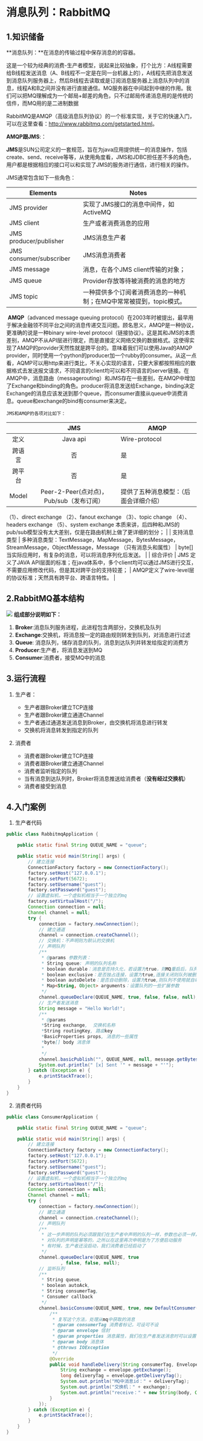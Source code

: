 # 消息队列：RabbitMQ

## 1.知识储备

**消息队列：**在消息的传输过程中保存消息的的容器。

这是一个较为经典的消费-生产者模型，说起来比较抽象，打个比方：A线程需要给B线程发送消息（A、B线程不一定是在同一台机器上的），A线程先把消息发送到消息队列服务器上，然后B线程去读取或是订阅消息服务器上消息队列中的消息，线程A和B之间并没有进行直接通信。MQ服务器在中间起到中继的作用。我们可以把MQ理解成为一个邮局+邮差的角色，只不过邮局传递消息用的是传统的信件，而MQ用的是二进制数据

RabbitMQ是AMQP（高级消息队列协议）的一个标准实现，关于它的快速入门，可以在这里查看：<http://www.rabbitmq.com/getstarted.html>。

**AMQP跟JMS**:：

​	**JMS**是SUN公司定义的一套规范，旨在为java应用提供统一的消息操作，包括create、send、receive等等，从使用角度看，JMS和JDBC担任差不多的角色，用户都是根据相应的接口可以和实现了JMS的服务进行通信，进行相关的操作。

 JMS通常包含如下一些角色：

| **Elements**            | **Notes**                                                    |
| ----------------------- | ------------------------------------------------------------ |
| JMS provider            | 实现了JMS接口的消息中间件，如ActiveMQ                        |
| JMS client              | 生产或者消费消息的应用                                       |
| JMS producer/publisher  | JMS消息生产者                                                |
| JMS consumer/subscriber | JMS消息消费者                                                |
| JMS message             | 消息，在各个JMS client传输的对象；                           |
| JMS queue               | Provider存放等待被消费的消息的地方                           |
| JMS topic               | 一种提供多个订阅者消费消息的一种机制；在MQ中常常被提到，topic模式。 |

​	**AMQP**（advanced message queuing protocol）在2003年时被提出，最早用于解决金融领不同平台之间的消息传递交互问题。顾名思义，AMQP是一种协议，更准确的说是一种binary wire-level protocol（链接协议）。这是其和JMS的本质差别，AMQP不从API层进行限定，而是直接定义网络交换的数据格式。这使得实现了AMQP的provider天然性就是跨平台的。意味着我们可以使用Java的AMQP provider，同时使用一个python的producer加一个rubby的consumer。从这一点看，AQMP可以用http来进行类比，不关心实现的语言，只要大家都按照相应的数据格式去发送报文请求，不同语言的client均可以和不同语言的server链接。在AMQP中，消息路由（messagerouting）和JMS存在一些差别，在AMQP中增加了Exchange和binding的角色。producer将消息发送给Exchange，binding决定Exchange的消息应该发送到那个queue，而consumer直接从queue中消费消息。queue和exchange的bind有consumer来决定。

 	JMS和AMQP的各项对比如下：

|              |                             JMS                              | AMQP                                                         |
| :----------: | :----------------------------------------------------------: | ------------------------------------------------------------ |
|     定义     |                           Java api                           | Wire-protocol                                                |
|    跨语言    |                              否                              | 是                                                           |
|    跨平台    |                              否                              | 是                                                           |
|    Model     |           Peer-2-Peer(点对点)，Pub/sub（发布订阅）           | 提供了五种消息模型：（后面会详细介绍）
（1）、direct exchange
（2）、fanout exchange
（3）、topic change
（4）、headers exchange
（5）、system exchange
本质来讲，后四种和JMS的pub/sub模型没有太大差别，仅是在路由机制上做了更详细的划分； |
| 支持消息类型 | 多种消息类型：TextMessage，MapMessage，BytesMessage，StreamMessage，ObjectMessage，Message （只有消息头和属性） | byte[]当实际应用时，有复杂的消息，可以将消息序列化后发送。   |
|   综合评价   | JMS 定义了JAVA API层面的标准；在java体系中，多个client均可以通过JMS进行交互，不需要应用修改代码，但是其对跨平台的支持较差； | AMQP定义了wire-level层的协议标准；天然具有跨平台、跨语言特性。 |

## 2.RabbitMQ基本结构
![](src/main/resources/1554530405252.png)
**组成部分说明如下：**

1. **Broker**:消息队列服务进程，此进程包含两部分，交换机及队列
2. **Exchange**:交换机，将消息按一定的路由规则转发到队列，对消息进行过滤
3. **Queue**: 消息队列，储存消息的队列，消息到达队列并转发给指定的消费方
4. **Producer**:生产者，将消息发送到MQ
5. **Consumer**:消费者，接受MQ中的消息

## 3.运行流程

1. 生产者：
   - 生产者跟Broker建立TCP连接
   - 生产者跟Broker建立通道Channel
   - 生产者通过通道发送消息到Broker，由交换机将消息进行转发
   - 交换机将消息转发到指定的队列

2. 消费者
   - 消费者跟Broker建立TCP连接
   - 消费者跟Broker建立通道Channel
   - 消费者监听指定的队列
   - 当有消息到达队列时，Broker将消息推送给消费者（**没有经过交换机**）
   - 消费者接受到消息

## 4.入门案例

1. 生产者代码

```java
public class RabbitmqApplication {

    public static final String QUEUE_NAME = "queue";

    public static void main(String[] args) {
        // 建立连接
        ConnectionFactory factory = new ConnectionFactory();
        factory.setHost("127.0.0.1");
        factory.setPort(5672);
        factory.setUsername("guest");
        factory.setPassword("guest");
        // 设置虚拟机，一个虚拟机相当于一个独立的mq
        factory.setVirtualHost("/");
        Connection connection = null;
        Channel channel = null;
        try {
            connection = factory.newConnection();
            // 建立通道
            channel = connection.createChannel();
            // 交换机：不声明则为默认的交换机
            // 声明队列
            /**
             * @params 参数列表：
             * String queue: 声明的队列名称
             * boolean durable：消息是否持久化，若设置为true，则MQ重启后，队列仍然存在
             * boolean exclusive：是否独占连接，设置为true,连接关闭则队列被删除，一般用于临时队列的创建，跟autoDelete配合使用
             * boolean autoDelete：是否自动删除，设置为true,则队列不使用就自动删除，一般用于临时队列的创建
             * Map<String, Object> arguments：设置队列的一些扩展参数
             */
            channel.queueDeclare(QUEUE_NAME, true, false, false, null);
            // 生产者发送消息
            String message = "Hello World!";
            /**
             * @params
             *String exchange,  交换机名称
             *String routingKey, 路由key
             *BasicProperties props, 消息的一些属性
             *byte[] body 消息体
             *
             */
            channel.basicPublish("", QUEUE_NAME, null, message.getBytes());
            System.out.println(" [x] Sent '" + message + "'");
        } catch (Exception e) {
            e.printStackTrace();
        }
    }
}
```

2. 消费者代码

```java
public class ConsumerApplication {

    public static final String QUEUE_NAME = "queue";

    public static void main(String[] args) {
        // 建立连接
        ConnectionFactory factory = new ConnectionFactory();
        factory.setHost("127.0.0.1");
        factory.setPort(5672);
        factory.setUsername("guest");
        factory.setPassword("guest");
        // 设置虚拟机，一个虚拟机相当于一个独立的mq
        factory.setVirtualHost("/");
        Connection connection = null;
        Channel channel = null;
        try {
            connection = factory.newConnection();
            // 建立通道
            channel = connection.createChannel();
            // 声明队列
            /**
             * 这一步声明的队列必须跟我们在生产者中声明的队列一样，参数也必须一样，否则会报错
             * 对队列的声明是幂等的，之所以在这里再次申明是为了方便启动服务
             * 有时候，生产者还没启动，我们消费者已经启动了
             */
            channel.queueDeclare(QUEUE_NAME, true
                    , false, false, null);
            // 监听队列
            /**
             * String queue,
             * boolean autoAck,
             * String consumerTag,
             * Consumer callback
             */
            channel.basicConsume(QUEUE_NAME, true, new DefaultConsumer(channel) {
                /**
                 * 复写这个方法，处理从mq中获取的消息
                 * @param consumerTag 消费者标记，可设可不设
                 * @param envelope 信封
                 * @param properties 消息属性，我们在生产者发送消息时可以设置
                 * @param body 消息体
                 * @throws IOException
                 */
                @Override
                public void handleDelivery(String consumerTag, Envelope envelope, AMQP.BasicProperties properties, byte[] body) throws IOException {
                    String exchange = envelope.getExchange();
                    long deliveryTag = envelope.getDeliveryTag();
                    System.out.println("MQ中消息id：" + deliveryTag);
                    System.out.println("交换机：" + exchange);
                    System.out.println("receive：" + new String(body, Charset.defaultCharset()));
                }
            });
        } catch (Exception e) {
            e.printStackTrace();
        }
    }
}
```

